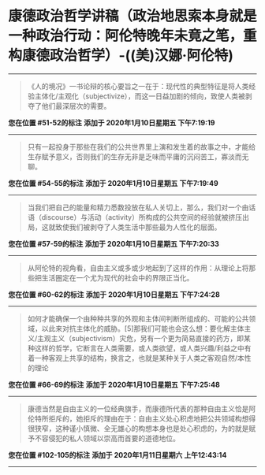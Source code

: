 # 康德政治哲学讲稿（政治地思索本身就是一种政治行动：阿伦特晚年未竟之笔，重构康德政治哲学）-((美)汉娜·阿伦特)

---

> 《人的境况》一书论辩的核心要旨之一在于：现代性的典型特征是将人类经验主体化/主观化（subjectivize），而这一日益加剧的倾向，致使人类被剥夺了他们最深层次的需要。

**您在位置 #51-52的标注** **添加于 2020年1月10日星期五 下午7:19:19**

---

> 只有一起投身于那些在我们的公共世界里上演和发生着的故事之中，才能给生存赋予意义，否则我们的生存无非是乏味而平庸的沉闷苦工，寡淡而无聊。

**您在位置 #54-55的标注** **添加于 2020年1月10日星期五 下午7:19:49**

---

> 当我们把自己的能量和精力悉数投放在私人关切上，那么，我们对一个由话语（discourse）与活动（activity）所构成的公共空间的经验就被挤压出局，这就致使我们被剥夺了人类生活中那些最为人性化的层面。

**您在位置 #57-59的标注** **添加于 2020年1月10日星期五 下午7:20:33**

---

> 从阿伦特的视角看，自由主义或多或少地起到了这样的作用：从理论上将那些把生活圈定在一个尤为现代的社会中的界限正当化。

**您在位置 #60-62的标注** **添加于 2020年1月10日星期五 下午7:24:28**

---

> 如何才能确保一个由种种共享的外观和主体间判断所组成的、可能的公共领域，以此来对抗主体化的威胁。[5]那我们可能也会这么想：要化解主体主义/主观主义（subjectivism）灾危，另有一个更为简易直接的药方，即某种这样的哲学，它断言在人类需要，或人类欲望，或人类兴趣/利益之中有着一种客观上共享的结构，换言之，也就是某种关于人类之客观自然/本性的理论

**您在位置 #66-69的标注** **添加于 2020年1月10日星期五 下午7:25:48**

---

> 康德当然是自由主义的一位经典旗手，而康德所代表的那种自由主义恰是阿伦特所拒斥的，她拒斥的理由在于：自由主义处心积虑地把公共领域构想得很狭窄，这种谨小慎微、全无雄心的构想本身也是处心积虑的，为的就是赋予不容侵犯的私人领域以崇高而首要的道德地位。

**您在位置 #102-105的标注** **添加于 2020年1月11日星期六 上午12:43:14**

---

